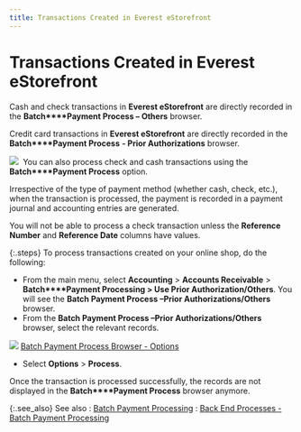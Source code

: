 ```yaml
---
title: Transactions Created in Everest eStorefront
---
```


# Transactions Created in Everest eStorefront


Cash and check transactions in **Everest 
 eStorefront** are directly recorded in the **Batch****Payment Process – Others** browser.


Credit card transactions in **Everest 
 eStorefront** are directly recorded in the **Batch****Payment Process** **- 
 Prior Authorizations** browser.


![]({{site.acc_baseurl}}/img/note.gif)  You  can also process check and cash transactions using the **Batch****Payment Process** option.


Irrespective of the type of payment method (whether  cash, check, etc.), when the transaction is processed, the payment is  recorded in a payment journal and accounting entries are generated.


You will not be able to process a check transaction  unless the **Reference Number** and  **Reference Date** columns have values.


{:.steps}
To process  transactions created on your online shop, do the following:

- From the main  menu, select **Accounting** > **Accounts Receivable** > **Batch****Payment Processing &gt; Use Prior Authorization/Others**.  You will see the **Batch Payment Process 
 –Prior Authorizations/Others** browser.
- From the **Batch Payment Process –Prior Authorizations/Others** browser, select the relevant records.



![]({{site.acc_baseurl}}/img/lens.gif) [Batch Payment Process  Browser - Options]({{site.acc_baseurl}}/customer-receipts-and-refunds/batch-payment-processing/batch_credit_card_process_browser_options.html)

- Select **Options** > **Process**.



Once the transaction is processed successfully, the  records are not displayed in the **Batch****Payment Process** browser anymore.


{:.see_also}
See also
: [Batch  Payment Processing]({{site.acc_baseurl}}/customer-receipts-and-refunds/batch-payment-processing/batch_payment_processing_ar.html)
: [Back  End Processes - Batch Payment Processing]({{site.acc_baseurl}}/misc/back_end_processes_batch_credit_card_processing.html)
